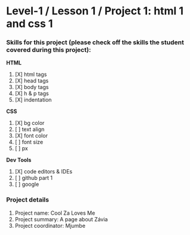 # Level-1 / Lesson 1 / Project 1: html 1 and css 1

### Skills for this project (please check off the skills the student covered during this project):

**HTML**
 1. [X] html tags
 2. [X] head tags
 3. [X] body tags
 4. [X] h & p tags
 5. [X] indentation

**CSS**
  1. [X] bg color
  2. [ ] text align
  3. [X] font color
  4. [ ] font size
  5. [ ] px

**Dev Tools**
  1. [X] code editors & IDEs
  2. [ ] github part 1
  3. [ ] google

### Project details
  1. Project name: Cool Za Loves Me
  2. Project summary: A page about Závia
  3. Project coordinator: Mjumbe
